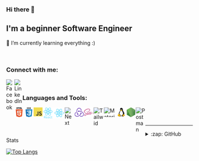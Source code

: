 ### Hi there 👋

## I'm a beginner Software Engineer

 :book:  I’m currently learning everything :)
 
<br />


### Connect with me:

<!-- [<img align="left" alt="IrakliBochorishvili.com" width="22px" src="https://raw.githubusercontent.com/iconic/open-iconic/master/svg/globe.svg" />][website] Comment -->
[<img align="left" alt="Facebook" width="22px" src="https://upload.wikimedia.org/wikipedia/commons/1/1b/Facebook_icon.svg" />][facebook]
<!-- [<img align="left" alt="IrakliBochorishvili | Twitter" width="22px" src="https://cdn.jsdelivr.net/npm/simple-icons@v3/icons/twitter.svg" />][twitter] Comment -->
[<img align="left" alt="LinkedIn" width="22px" src="https://upload.wikimedia.org/wikipedia/commons/e/e9/Linkedin_icon.svg" />][linkedin]
<!-- [<img align="left" alt="Instagram" width="22px" src="https://www.freepnglogos.com/uploads/logo-ig-png/logo-ig-logo-instagram-ini-ada-varias-dan-transparan-33.png" />][instagram] -->

<br />

<!--
<img align="left" alt="Visual Studio Code" width="26px" src="https://raw.githubusercontent.com/github/explore/80688e429a7d4ef2fca1e82350fe8e3517d3494d/topics/visual-studio-code/visual-studio-code.png" />

<img align="left" alt="ES^" width="26px" src="https://raw.githubusercontent.com/github/explore/80688e429a7d4ef2fca1e82350fe8e3517d3494d/topics/es6/es6.png" />

<img align="left" alt="NPM" width="26px" src="https://raw.githubusercontent.com/github/explore/80688e429a7d4ef2fca1e82350fe8e3517d3494d/topics/npm/npm.png" />

<img align="left" alt="Terminal" width="26px" src="https://raw.githubusercontent.com/github/explore/80688e429a7d4ef2fca1e82350fe8e3517d3494d/topics/terminal/terminal.png" />

<img align="left" alt="Jquery" width="26px" src="https://raw.githubusercontent.com/github/explore/80688e429a7d4ef2fca1e82350fe8e3517d3494d/topics/jquery/jquery.png" />

<img align="left" alt="GitHub" width="26px" src="https://raw.githubusercontent.com/github/explore/78df643247d429f6cc873026c0622819ad797942/topics/github/github.png" />

<img align="left" alt="Vue" width="26px" src="https://raw.githubusercontent.com/github/explore/80688e429a7d4ef2fca1e82350fe8e3517d3494d/topics/vue/vue.png" />
 
<img align="left" alt="Git" width="26px" src="https://raw.githubusercontent.com/github/explore/80688e429a7d4ef2fca1e82350fe8e3517d3494d/topics/git/git.png" />
-->


### Languages and Tools:


<img align="left" alt="HTML5" width="26px" src="https://raw.githubusercontent.com/github/explore/80688e429a7d4ef2fca1e82350fe8e3517d3494d/topics/html/html.png" />
<img align="left" alt="CSS3" width="26px" src="https://raw.githubusercontent.com/github/explore/80688e429a7d4ef2fca1e82350fe8e3517d3494d/topics/css/css.png" />
<img align="left" alt="JavaScript" width="24px" src="https://raw.githubusercontent.com/github/explore/80688e429a7d4ef2fca1e82350fe8e3517d3494d/topics/javascript/javascript.png" />


<img align="left" alt="React" width="30px" src="https://raw.githubusercontent.com/devicons/devicon/master/icons/react/react-original-wordmark.svg" />
<img align="left" alt="React" width="30px" src="https://raw.githubusercontent.com/github/explore/80688e429a7d4ef2fca1e82350fe8e3517d3494d/topics/react/react.png" />
<img align="left" alt="Next" width="26px" src="https://d2eip9sf3oo6c2.cloudfront.net/tags/images/000/001/074/full/nextjs.png" />
<img align="left" alt="Redux" width="26px" src="https://raw.githubusercontent.com/github/explore/80688e429a7d4ef2fca1e82350fe8e3517d3494d/topics/redux/redux.png" />
<img align="left" alt="SASS" width="26px" src="https://raw.githubusercontent.com/github/explore/80688e429a7d4ef2fca1e82350fe8e3517d3494d/topics/sass/sass.png" />
<img align="left" alt="Tailwid" width="28px" src="https://miro.medium.com/max/632/1*KTAstxDm8yEG17u94avrXw.png" />
<img align="left" alt="MaterialUI" width="34px" height="26px" src="https://www.pngitem.com/pimgs/m/577-5779757_react-material-ui-logo-hd-png-download.png" />
<img align="left" alt="Linux" width="26px" src="https://raw.githubusercontent.com/github/explore/80688e429a7d4ef2fca1e82350fe8e3517d3494d/topics/linux/linux.png" />
<img align="left" alt="Node.js" width="26px" src="https://raw.githubusercontent.com/github/explore/80688e429a7d4ef2fca1e82350fe8e3517d3494d/topics/nodejs/nodejs.png" />
<img align="left" alt="Postman" width="26px" src="https://iconape.com/wp-content/png_logo_vector/postman.png" />
<br />
<br />

---

<details>
 
 <summary>:zap: GitHub Stats</summary>

  <img align="left" alt="codeSTACKr's GitHub Stats" src="https://github-readme-stats.vercel.app/api?username=koregeo&show_icons=true&hide_border=true" />



</details>  
  
 
  [![Top Langs](https://github-readme-stats.vercel.app/api/top-langs/?username=koregeo&layout=compact)](https://github.com/koregeo/github-readme-stats)






[facebook]: https://facebook.com/irakli.bochorishvili.18
[instagram]: https://instagram.com
[linkedin]: https://linkedin.com/in/ibochorishvili
[twitter]: https://twitter.com

<!-- /in/bochorishvili_irakli
/irakli-bochorishvili



